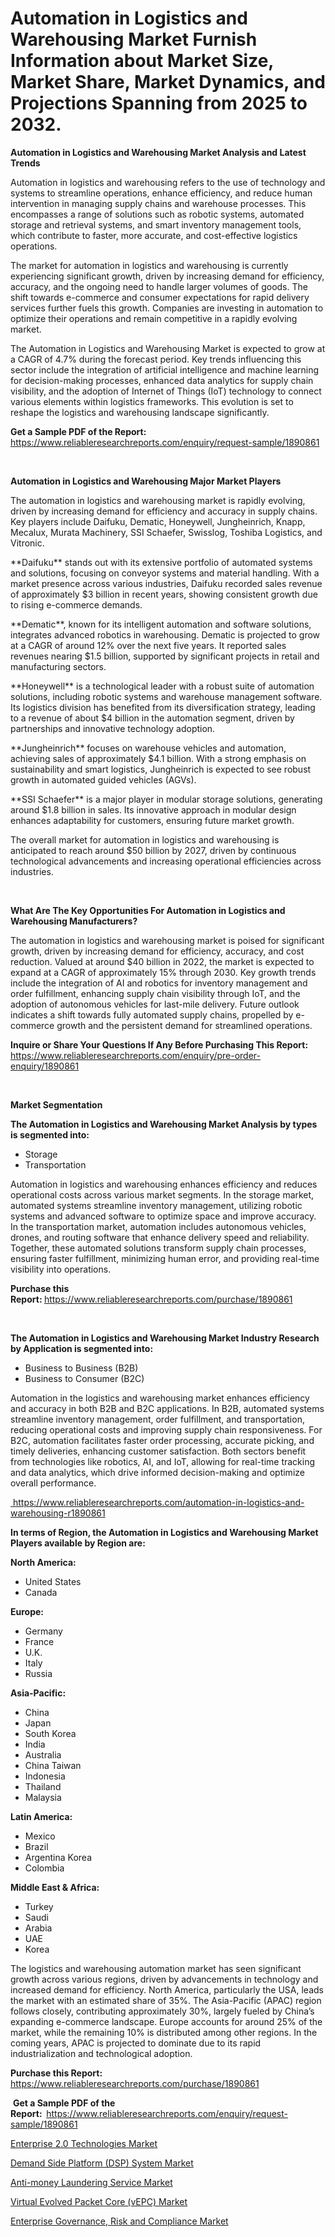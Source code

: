 <p><h1>Automation in Logistics and Warehousing Market Furnish Information about Market Size, Market Share, Market Dynamics, and Projections Spanning from 2025 to 2032.</h1></p><p><strong>Automation in Logistics and Warehousing Market Analysis and Latest Trends</strong></p>
<p><p>Automation in logistics and warehousing refers to the use of technology and systems to streamline operations, enhance efficiency, and reduce human intervention in managing supply chains and warehouse processes. This encompasses a range of solutions such as robotic systems, automated storage and retrieval systems, and smart inventory management tools, which contribute to faster, more accurate, and cost-effective logistics operations.</p><p>The market for automation in logistics and warehousing is currently experiencing significant growth, driven by increasing demand for efficiency, accuracy, and the ongoing need to handle larger volumes of goods. The shift towards e-commerce and consumer expectations for rapid delivery services further fuels this growth. Companies are investing in automation to optimize their operations and remain competitive in a rapidly evolving market.</p><p>The Automation in Logistics and Warehousing Market is expected to grow at a CAGR of 4.7% during the forecast period. Key trends influencing this sector include the integration of artificial intelligence and machine learning for decision-making processes, enhanced data analytics for supply chain visibility, and the adoption of Internet of Things (IoT) technology to connect various elements within logistics frameworks. This evolution is set to reshape the logistics and warehousing landscape significantly.</p></p>
<p><strong>Get a Sample PDF of the Report:&nbsp;</strong> <a href="https://www.reliableresearchreports.com/enquiry/request-sample/1890861?utm_campaign=3070&utm_medium=2&utm_source=Github&utm_content=ia&utm_term=11032025&utm_id=automation-in-logistics-and-warehousing">https://www.reliableresearchreports.com/enquiry/request-sample/1890861</a></p>
<p>&nbsp;</p>
<p><strong>Automation in Logistics and Warehousing Major Market Players</strong></p>
<p><p>The automation in logistics and warehousing market is rapidly evolving, driven by increasing demand for efficiency and accuracy in supply chains. Key players include Daifuku, Dematic, Honeywell, Jungheinrich, Knapp, Mecalux, Murata Machinery, SSI Schaefer, Swisslog, Toshiba Logistics, and Vitronic. </p><p>**Daifuku** stands out with its extensive portfolio of automated systems and solutions, focusing on conveyor systems and material handling. With a market presence across various industries, Daifuku recorded sales revenue of approximately $3 billion in recent years, showing consistent growth due to rising e-commerce demands.</p><p>**Dematic**, known for its intelligent automation and software solutions, integrates advanced robotics in warehousing. Dematic is projected to grow at a CAGR of around 12% over the next five years. It reported sales revenues nearing $1.5 billion, supported by significant projects in retail and manufacturing sectors.</p><p>**Honeywell** is a technological leader with a robust suite of automation solutions, including robotic systems and warehouse management software. Its logistics division has benefited from its diversification strategy, leading to a revenue of about $4 billion in the automation segment, driven by partnerships and innovative technology adoption.</p><p>**Jungheinrich** focuses on warehouse vehicles and automation, achieving sales of approximately $4.1 billion. With a strong emphasis on sustainability and smart logistics, Jungheinrich is expected to see robust growth in automated guided vehicles (AGVs).</p><p>**SSI Schaefer** is a major player in modular storage solutions, generating around $1.8 billion in sales. Its innovative approach in modular design enhances adaptability for customers, ensuring future market growth.</p><p>The overall market for automation in logistics and warehousing is anticipated to reach around $50 billion by 2027, driven by continuous technological advancements and increasing operational efficiencies across industries.</p></p>
<p>&nbsp;</p>
<p><strong>What Are The Key Opportunities For Automation in Logistics and Warehousing Manufacturers?</strong></p>
<p><p>The automation in logistics and warehousing market is poised for significant growth, driven by increasing demand for efficiency, accuracy, and cost reduction. Valued at around $40 billion in 2022, the market is expected to expand at a CAGR of approximately 15% through 2030. Key growth trends include the integration of AI and robotics for inventory management and order fulfillment, enhancing supply chain visibility through IoT, and the adoption of autonomous vehicles for last-mile delivery. Future outlook indicates a shift towards fully automated supply chains, propelled by e-commerce growth and the persistent demand for streamlined operations.</p></p>
<p><strong>Inquire or Share Your Questions If Any Before Purchasing This Report:</strong> <a href="https://www.reliableresearchreports.com/enquiry/pre-order-enquiry/1890861?utm_campaign=3070&utm_medium=2&utm_source=Github&utm_content=ia&utm_term=11032025&utm_id=automation-in-logistics-and-warehousing">https://www.reliableresearchreports.com/enquiry/pre-order-enquiry/1890861</a></p>
<p>&nbsp;</p>
<p><strong>Market Segmentation</strong></p>
<p><strong>The Automation in Logistics and Warehousing Market Analysis by types is segmented into:</strong></p>
<p><ul><li>Storage</li><li>Transportation</li></ul></p>
<p><p>Automation in logistics and warehousing enhances efficiency and reduces operational costs across various market segments. In the storage market, automated systems streamline inventory management, utilizing robotic systems and advanced software to optimize space and improve accuracy. In the transportation market, automation includes autonomous vehicles, drones, and routing software that enhance delivery speed and reliability. Together, these automated solutions transform supply chain processes, ensuring faster fulfillment, minimizing human error, and providing real-time visibility into operations.</p></p>
<p><strong>Purchase this Report:&nbsp;</strong><a href="https://www.reliableresearchreports.com/purchase/1890861?utm_campaign=3070&utm_medium=2&utm_source=Github&utm_content=ia&utm_term=11032025&utm_id=automation-in-logistics-and-warehousing">https://www.reliableresearchreports.com/purchase/1890861</a></p>
<p>&nbsp;</p>
<p><strong>The Automation in Logistics and Warehousing Market Industry Research by Application is segmented into:</strong></p>
<p><ul><li>Business to Business (B2B)</li><li>Business to Consumer (B2C)</li></ul></p>
<p><p>Automation in the logistics and warehousing market enhances efficiency and accuracy in both B2B and B2C applications. In B2B, automated systems streamline inventory management, order fulfillment, and transportation, reducing operational costs and improving supply chain responsiveness. For B2C, automation facilitates faster order processing, accurate picking, and timely deliveries, enhancing customer satisfaction. Both sectors benefit from technologies like robotics, AI, and IoT, allowing for real-time tracking and data analytics, which drive informed decision-making and optimize overall performance.</p></p>
<p><a href="https://www.reliableresearchreports.com/automation-in-logistics-and-warehousing-r1890861?utm_campaign=3070&utm_medium=2&utm_source=Github&utm_content=ia&utm_term=11032025&utm_id=automation-in-logistics-and-warehousing">&nbsp;https://www.reliableresearchreports.com/automation-in-logistics-and-warehousing-r1890861</a></p>
<p><strong>In terms of Region, the Automation in Logistics and Warehousing Market Players available by Region are:</strong></p>
<p>
    <p> <strong> North America: </strong>
        <ul>
            <li>United States</li>
            <li>Canada</li>
        </ul>
        </p> 
    <p> <strong> Europe: </strong>
        <ul>
            <li>Germany</li>
            <li>France</li>
            <li>U.K.</li>
            <li>Italy</li>
            <li>Russia</li>
        </ul>
        </p> 
    <p> <strong> Asia-Pacific: </strong>
        <ul>
            <li>China</li>
            <li>Japan</li>
            <li>South Korea</li>
            <li>India</li>
            <li>Australia</li>
            <li>China Taiwan</li>
            <li>Indonesia</li>
            <li>Thailand</li>
            <li>Malaysia</li>
        </ul>
        </p> 
    <p> <strong> Latin America: </strong>
        <ul>
            <li>Mexico</li>
            <li>Brazil</li>
            <li>Argentina Korea</li>
            <li>Colombia</li>
        </ul>
        </p> 
    <p> <strong> Middle East & Africa: </strong>
        <ul>
            <li>Turkey</li>
            <li>Saudi</li>
            <li>Arabia</li>
            <li>UAE</li>
            <li>Korea</li>
        </ul>
    </p>
    </p>
<p><p>The logistics and warehousing automation market has seen significant growth across various regions, driven by advancements in technology and increased demand for efficiency. North America, particularly the USA, leads the market with an estimated share of 35%. The Asia-Pacific (APAC) region follows closely, contributing approximately 30%, largely fueled by China’s expanding e-commerce landscape. Europe accounts for around 25% of the market, while the remaining 10% is distributed among other regions. In the coming years, APAC is projected to dominate due to its rapid industrialization and technological adoption.</p></p>
<p><strong>Purchase this Report: </strong><a href="https://www.reliableresearchreports.com/purchase/1890861?utm_campaign=3070&utm_medium=2&utm_source=Github&utm_content=ia&utm_term=11032025&utm_id=automation-in-logistics-and-warehousing">https://www.reliableresearchreports.com/purchase/1890861</a></p>
<p>&nbsp;<strong>Get a Sample PDF of the Report:&nbsp;&nbsp;</strong><a href="https://www.reliableresearchreports.com/enquiry/request-sample/1890861?utm_campaign=3070&utm_medium=2&utm_source=Github&utm_content=ia&utm_term=11032025&utm_id=automation-in-logistics-and-warehousing">https://www.reliableresearchreports.com/enquiry/request-sample/1890861</a></p>
<p><strong></strong></p>
<p><p><a href="https://github.com/moratronak3q/Market-Research-Report-List-1/blob/main/enterprise-20-technologies-market.md?utm_campaign=3070&utm_medium=2&utm_source=Github&utm_content=ia&utm_term=11032025&utm_id=automation-in-logistics-and-warehousing">Enterprise 2.0 Technologies Market</a></p><p><a href="https://github.com/drielvinki/Market-Research-Report-List-1/blob/main/demand-side-platform-dsp-system-market.md?utm_campaign=3070&utm_medium=2&utm_source=Github&utm_content=ia&utm_term=11032025&utm_id=automation-in-logistics-and-warehousing">Demand Side Platform (DSP) System Market</a></p><p><a href="https://github.com/decockogbaro25/Market-Research-Report-List-1/blob/main/anti-money-laundering-service-market.md?utm_campaign=3070&utm_medium=2&utm_source=Github&utm_content=ia&utm_term=11032025&utm_id=automation-in-logistics-and-warehousing">Anti-money Laundering Service Market</a></p><p><a href="https://github.com/ghaligopezf5/Market-Research-Report-List-1/blob/main/virtual-evolved-packet-core-vepc-market.md?utm_campaign=3070&utm_medium=2&utm_source=Github&utm_content=ia&utm_term=11032025&utm_id=automation-in-logistics-and-warehousing">Virtual Evolved Packet Core (vEPC) Market</a></p><p><a href="https://github.com/latzerelfigo48/Market-Research-Report-List-1/blob/main/enterprise-governance-risk-and-compliance-market.md?utm_campaign=3070&utm_medium=2&utm_source=Github&utm_content=ia&utm_term=11032025&utm_id=automation-in-logistics-and-warehousing">Enterprise Governance, Risk and Compliance Market</a></p></p>